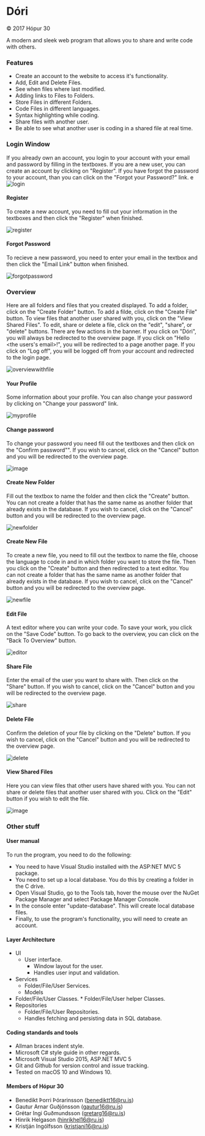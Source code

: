 # Dóri
&copy; 2017 Hópur 30

A modern and sleek web program that allows you to share and write code with others.



### Features

* Create an account to the website to access it's functionality.
* Add, Edit and Delete Files.
* See when files where last modified.
* Adding links to Files to Folders.
* Store Files in different Folders.
* Code Files in different languages.
* Syntax highlighting while coding.
* Share files with another user.
* Be able to see what another user is coding in a shared file at real time.



### Login Window
If you already own an account, you login to your account with your email and password by filling in the textboxes. If you are a new user, you can create an account by clicking on "Register". If you have forgot the password to your account, than you can click on the "Forgot your Password?" link.
e
![login](https://cloud.githubusercontent.com/assets/24224545/26003229/a098a724-3721-11e7-8131-91a01a9e58fa.JPG)


#### Register
To create a new account, you need to fill out your information in the textboxes and then click the "Register" when finished.

![register](https://cloud.githubusercontent.com/assets/24224545/26003274/bfbf2c9a-3721-11e7-81de-9fe09259d96d.JPG)


#### Forgot Password
To recieve a new password, you need to enter your email in the textbox and then click the "Email Link" button when finished.

![forgotpassword](https://cloud.githubusercontent.com/assets/24224545/26003218/97c06c40-3721-11e7-82c8-d6b6e1a1517e.JPG)



### Overview
Here are all folders and files that you created displayed. To add a folder, click on the "Create Folder" button. To add a filde, click on the "Create File" button. To view files that another user shared with you, click on the "View Shared Files". To edit, share or delete a file, click on the "edit", "share", or "delete" buttons.
There are few actions in the banner. If you click on "Dóri", you will always be redirected to the overview page. If you click on "Hello <the users's email>!", you will be redirected to a page another page. If you click on "Log off", you will be logged off from your account and redirected to the login page.

![overviewwithfile](https://cloud.githubusercontent.com/assets/24224545/26003270/b8d69ad0-3721-11e7-8c4e-c0c433818971.JPG)


#### Your Profile
Some information about your profile. You can also change your password by clicking on "Change your password" link.

![myprofile](https://cloud.githubusercontent.com/assets/24224545/26003796/43b209f4-3723-11e7-8231-a5600efc1ac7.JPG)


#### Change password
To change your password you need fill out the textboxes and then click on the "Confirm password"". If you wish to cancel, click on the "Cancel" button and you will be redirected to the overview page.

![image](https://cloud.githubusercontent.com/assets/23433215/26008263/83c79724-3733-11e7-9b63-82d6cf2b6be4.png)


#### Create New Folder
Fill out the textbox to name the folder and then click the "Create" button. You can not create a folder that has the same name as another folder that already exists in the database. If you wish to cancel, click on the "Cancel" button and you will be redirected to the overview page.

![newfolder](https://cloud.githubusercontent.com/assets/24224545/26003253/af3916b0-3721-11e7-8434-28da15b8fa74.JPG)


#### Create New File
To create a new file, you need to fill out the textbox to name the file, choose the language to code in and in which folder you want to store the file. Then you click on the "Create" button and then redirected to a text editor.  You can not create a folder that has the same name as another folder that already exists in the database. If you wish to cancel, click on the "Cancel" button and you will be redirected to the overview page.

![newfile](https://cloud.githubusercontent.com/assets/24224545/26003241/a8cba8ec-3721-11e7-847a-1554e767fcaf.JPG)


#### Edit File
A text editor where you can write your code. To save your work, you click on the "Save Code" button. To go back to the overview, you can click on the "Back To Overview" button.

![editor](https://cloud.githubusercontent.com/assets/24224545/26003206/8dfd9a7a-3721-11e7-83ad-7cdf8a9e2f1e.JPG)


#### Share File
Enter the email of the user you want to share with. Then click on the "Share" button. If you wish to cancel, click on the "Cancel" button and you will be redirected to the overview page.

![share](https://cloud.githubusercontent.com/assets/24224545/26003280/c56d5ff4-3721-11e7-9422-2a3b08b98b35.JPG)


#### Delete File
Confirm the deletion of your file by clicking on the "Delete" button. If you wish to cancel, click on the "Cancel" button and you will be redirected to the overview page.

![delete](https://cloud.githubusercontent.com/assets/24224545/26003173/7b6e903a-3721-11e7-9ce7-396306f47c5a.JPG)


#### View Shared Files
Here you can view files that other users have shared with you. You can not share or delete files that another user shared with you. Click on the "Edit" button if you wish to edit the file.

![image](https://cloud.githubusercontent.com/assets/23433215/26005566/fa309196-3728-11e7-961d-c79955a0fc5c.png)



### Other stuff


#### User manual
To run the program, you need to do the following:
* You need to have Visual Studio installed with the ASP:NET MVC 5 package.
* You need to set up a local database. You do this by creating a folder in the C drive.
* Open Visual Studio, go to the Tools tab, hover the mouse over the NuGet Package Manager and select Package Manager Console.
* In the console enter "update-database". This will create local database files.
* Finally, to use the program's functionality, you will need to create an account.


#### Layer Architecture
*	UI
	* User interface.
		* Window layout for the user.
		* Handles user input and validation.
*	Services
	* Folder/File/User Services.
	*	Models
  * Folder/File/User Classes.
		* Folder/File/User helper Classes.
*	Repositories
	* Folder/File/User Repositories.
	* Handles fetching and persisting data in SQL database.


#### Coding standards and tools

* Allman braces indent style.
* Microsoft C# style guide in other regards.
* Microsoft Visual Studio 2015, ASP.NET MVC 5 
* Git and Github for version control and issue tracking.
* Tested on macOS 10 and Windows 10.


#### Members of Hópur 30

* Benedikt Þorri Þórarinsson ([benediktt16@ru.is](mailto:benediktt16@ru.is))
* Gautur Arnar Guðjónsson ([gautur16@ru.is](mailto:gautur16@ru.is))
* Grétar Ingi Guðmundsson ([gretarg16@ru.is](mailto:gretarg16@ru.is))
* Hinrik Helgason ([hinrikhel16@ru.is](mailto:hinrikhel16@ru.is))
* Kristján Ingólfsson ([kristjani16@ru.is](mailto:kristjani16@ru.is))

